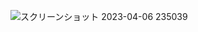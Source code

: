 ![スクリーンショット 2023-04-06 235039](https://user-images.githubusercontent.com/130056917/230416759-94eae4b1-afe8-4301-94d9-f07ba2cdc6cb.png)
